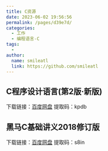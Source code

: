 ```yaml
---
title: C资源
date: 2023-06-02 19:56:56
permalink: /pages/d39e7d/
categories: 
  - 工作
  - 编程语言-C
tags: 
  - 
author: 
  name: smileatl
  link: https://github.com/smileatl
---
```


## C程序设计语言(第2版·新版)
<!-- 在线阅读：<a href="/pdf/The_C_Programming_Language.pdf" target="_blank" rel="noopener">C程序设计语言(第2版·新版)</a> -->

下载链接：[百度网盘](https://pan.baidu.com/s/1h8OaJbpaKGI4kh0RHWM4rA?pwd=kpdb)
提取码：kpdb




## 黑马C基础讲义2018修订版
<!-- 在线阅读：<a href="/pdf/heima-C-basic-2018.pdf" target="_blank" rel="noopener">黑马C基础讲义2018修订版</a> -->

下载链接：[百度网盘](https://pan.baidu.com/s/1M_3NrgNSpbl1w-hdhiCSYQ?pwd=s8in)
提取码：s8in
